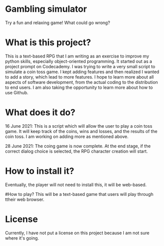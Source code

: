 # Gambling simulator
Try a fun and relaxing game! What could go wrong?

# What is this project?
This is a text-based RPG that I am writing as an exercise to improve my python skills, especially object-oriented programming. It started out as a project prompt on Codecademy. I was trying to write a very small script to simulate a coin toss game. I kept adding features and then realized I wanted to add a story, which lead to more features. I hope to learn more about all aspects of software development, from the actual coding to the distribution to end users. I am also taking the opportunity to learn more about how to use Github.

# What does it do?
16 June 2021: This is a script which will allow the user to play a coin toss game. It will keep track of the coins, wins and losses, and the results of the coin toss. I am working on adding more as mentioned above.

28 June 2021: The coing game is now complete. At the end stage, if the correct dialog choice is selected, the RPG character creation will start.

# How to install it?
Eventually, the player will not need to install this, it will be web-based.

#How to play?
This will be a text-based game that users will play through ttheir web browser.

# License
Currently, I have not put a license on this project because I am not sure where it's going. 

